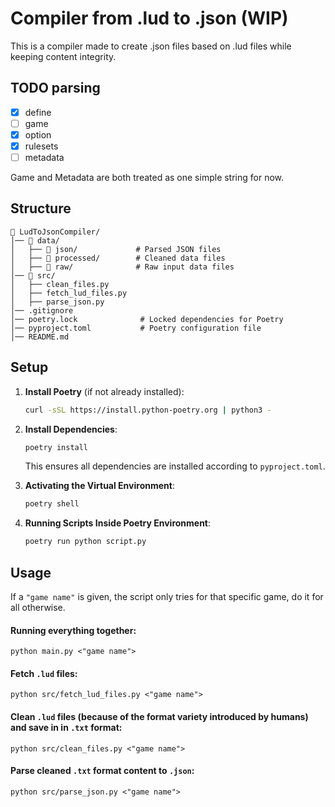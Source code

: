 # Compiler from .lud to .json (WIP)
This is a compiler made to create .json files based on .lud files while keeping content integrity.

## TODO parsing
- [x] define
- [ ] game
- [x] option
- [x] rulesets
- [ ] metadata

Game and Metadata are both treated as one simple string for now.

## Structure
```
📂 LudToJsonCompiler/
│── 📂 data/
│   ├── 📂 json/             # Parsed JSON files
│   ├── 📂 processed/        # Cleaned data files
│   ├── 📂 raw/              # Raw input data files
│── 📂 src/
│   ├── clean_files.py
│   ├── fetch_lud_files.py
│   ├── parse_json.py
│── .gitignore
│── poetry.lock              # Locked dependencies for Poetry
│── pyproject.toml           # Poetry configuration file
│── README.md
```

## Setup

1. **Install Poetry** (if not already installed):
   ```sh
   curl -sSL https://install.python-poetry.org | python3 -
   ```

2. **Install Dependencies**:
   ```sh
   poetry install
   ```
   This ensures all dependencies are installed according to `pyproject.toml`.

3. **Activating the Virtual Environment**:
   ```sh
   poetry shell
   ```

4. **Running Scripts Inside Poetry Environment**:
   ```sh
   poetry run python script.py
   ```

## Usage
If a `"game name"` is given, the script only tries for that specific game, do it for all otherwise.
#### Running everything together:
```shell
python main.py <"game name">
```

#### Fetch `.lud` files:
```shell
python src/fetch_lud_files.py <"game name">
```

#### Clean `.lud` files (because of the format variety introduced by humans) and save in in `.txt` format:
```shell
python src/clean_files.py <"game name">
```

#### Parse cleaned `.txt` format content to `.json`:
```shell
python src/parse_json.py <"game name">
```
